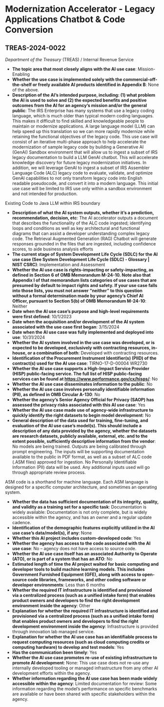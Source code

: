 # Modernization Accelerator - Legacy Applications Chatbot & Code Conversion
## TREAS-2024-0022
_Department of the Treasury_ (TREAS) / Internal Revenue Service


+ **The topic area that most closely aligns with the AI use case**: Mission-Enabling
+ **Whether the use case is implemented solely with the commercial-off-the-shelf or freely available AI products identified in Appendix B**: None of the above.
+ **Description of the AI’s intended purpose, including: (1) what problem the AI is used to solve and (2) the expected benefits and positive outcomes from the AI for an agency’s mission and/or the general public**: The IRS Enterprise has many systems that use a legacy coding language, which is much older than typical modern coding languages. This makes it difficult to find skilled and knowledgeable people to maintain or modernize applications. A large language model (LLM) can help speed up this translation so we can more rapidly modernize while retaining the functional objectives of the legacy code. This use case will consist of an iterative multi-phase approach to help accelerate the modernization of sample legacy code by building a Generative AI (GenAI) Sandbox environment that will allow us to ingest a subset of IRS legacy documentation to build a LLM GenAI chatbot. This will accelerate knowledge discovery for future legacy modernization initiatives. In addition, we will leverage GenAI to ingest a subset of IRS Assembler Language Code (ALC) legacy code to evaluate, validate, and optimize GenAI capabilities to not only transform legacy code into English readable pseudocode, and convert it into a modern language. This initial use case will be limited to IRS use only within a sandbox environment and not intended for production.

Existing Code to Java
LLM within IRS boundary
+ **Description of what the AI system outputs, whether it’s a prediction, recommendation, decision, etc**: The AI accelerator outputs a document that describes the functionality of the ALC code ingested; identifying loops and conditions as well as key architectural and functional diagrams that can assist a developer understanding complex legacy code.
The Retrieval Augmented Generation (RAG) Chatbot will generate responses grounded in the files that are ingested, including confidence scores, to aide business analysis efforts
+ **The current stage of System Development Life Cycle (SDLC) for the AI use case (See System Development Life Cycle (SDLC) - Glossary | NIST CSRC)**: Implementation and Assessment
+ **Whether the AI use case is rights-impacting or safety-impacting, as defined in Section 6 of OMB Memorandum M-24-10. Note also that Appendix I of that memorandum lists categories of use cases that are presumed by default to impact rights and safety. If your use case falls into those lists, you must not answer “neither” to this question without a formal determination made by your agency’s Chief AI Officer, pursuant to Section 5(b) of OMB Memorandum M-24-10**: Neither
+ **Date when the AI use case’s purpose and high-level requirements were first defined**: 10/1/2023
+ **Date when the acquisition and/or development of the AI system associated with the use case first began**: 3/15/2024
+ **Date when the AI use case was fully implemented and deployed into use**: 10/31/2024
+ **Whether the AI system involved in the use case was developed, or is expected to be developed, exclusively with contracting resources, in-house, or a combination of both**: Developed with contracting resources.
+ **Identification of the Procurement Instrument Identifier(s) (PIID) of the contract(s) used for the AI use case**: TIRNO-17-D-00004 WR2730
+ **Whether the AI use case supports a High-Impact Service Provider (HISP) public-facing service. The full list of HISP public-facing services can be found at https://www.performance.gov/cx/hisps/**: No
+ **Whether the AI use case disseminates information to the public**: No
+ **Whether the AI use case involves personally identifiable information (PII), as defined in OMB Circular A-130**: No
+ **Whether the agency’s Senior Agency Official for Privacy (SAOP) has assessed the privacy risks associated with this AI use case**: Yes
+ **Whether the AI use case made use of agency-wide infrastructure to quickly identify the right datasets to begin model development**: No
+ **General description of the data used for training, fine-tuning, and evaluation of the AI use case’s model(s). This should include a description of any data provided by the agency, whether the datasets are research datasets, publicly available, external, etc. and to the extent possible, sufficiently descriptive information from the vendor**: No models are being trained. Outputs are being calibrated through prompt engineering. The inputs will be supporting documentation available to the public in PDF format, as well as a subset of ALC code (.ASM files) approved for ingestion. No Personally Identifiable Information (PII) data will be used. Any additional inputs used will go through appropriate review process.

ASM code is a shorthand for machine language. Each ASM language is designed for a specific computer architecture, and sometimes an operating system.
+ **Whether the data has sufficient documentation of its integrity, quality, and validity as a training set for a specific task**: Documentation is widely available: Documentation is not only complete, but is widely accessible within the agency, and has an owner and a regular update cadence.
+ **Identification of the demographic features explicitly utilized in the AI use case’s data/model(s), if any**: None
+ **Whether this AI project includes custom-developed code**: Yes
+ **Whether the agency has access to the code associated with the AI use case**: No – agency does not have access to source code.
+ **Whether the AI use case itself has an associated Authority to Operate (ATO), or is part of a system that has an ATO**: No
+ **Estimated length of time the AI project waited for basic computing and developer tools to build machine learning models. This includes Government Furnished Equipment (GFE), along with access to open-source code libraries, frameworks, and other coding software or developer environments**: Less than 6 months
+ **Whether the required IT infrastructure is identified and provisioned via a centralized process (such as a unified intake form) that enables product owners and developers to find the right development environment inside the agency**: Other
+ **Explanation for whether the required IT infrastructure is identified and provisioned via a centralized process (such as a unified intake form) that enables product owners and developers to find the right development environment inside the agency**: Infrastructure is provided through innovation lab managed service.
+ **Explanation for whether the AI use case has an identifiable process to request computing resources (such as cloud computing credits or computing hardware) to develop and test models**: Yes
+ **Has the communication been timely**: Yes
+ **Whether the AI use case promotes re-use of existing infrastructure to promote AI development**: None: This use case does not re-use any internally developed tooling or managed infrastructure from any other AI development efforts within the agency.
+ **Whether information regarding the AI use case has been made widely accessible within the agency**: Limited documentation for review: Some information regarding the model’s performance on specific benchmarks are available or have been shared with specific stakeholders within the agency.